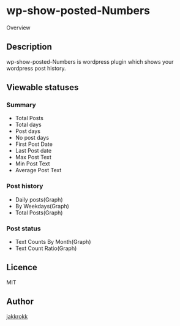 # wp-show-posted-Numbers

Overview
## Description
wp-show-posted-Numbers is wordpress plugin which shows your wordpress post history.

## Viewable statuses

### Summary
- Total Posts
- Total days
- Post days
- No post days
- First Post Date
- Last Post date
- Max Post Text
- Min Post Text
- Average Post Text

### Post history
- Daily posts(Graph)
- By Weekdays(Graph)
- Total Posts(Graph)

### Post status
- Text Counts By Month(Graph)
- Text Count Ratio(Graph)

## Licence
MIT

## Author
[jakkrokk](https://github.com/jakkrokk)
